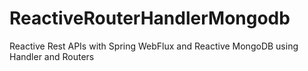 # ReactiveRouterHandlerMongodb
Reactive Rest APIs with Spring WebFlux and Reactive MongoDB using Handler and Routers
